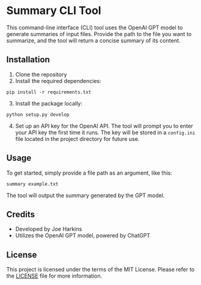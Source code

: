 # Summary CLI Tool

This command-line interface (CLI) tool uses the OpenAI GPT model to generate summaries of input files. Provide the path to the file you want to summarize, and the tool will return a concise summary of its content.

## Installation

1. Clone the repository
2. Install the required dependencies:

```
pip install -r requirements.txt
```

3. Install the package locally:

```
python setup.py develop

```

4. Set up an API key for the OpenAI API. The tool will prompt you to enter your API key the first time it runs. The key will be stored in a `config.ini` file located in the project directory for future use.

## Usage

To get started, simply provide a file path as an argument, like this:

```
summary example.txt
```

The tool will output the summary generated by the GPT model.

## Credits

- Developed by Joe Harkins
- Utilizes the OpenAI GPT model, powered by ChatGPT

## License

This project is licensed under the terms of the MIT License. Please refer to the [LICENSE](LICENSE) file for more information.
